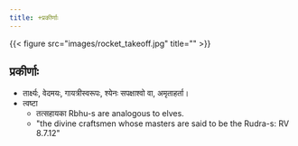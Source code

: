 ```yaml
---
title: +प्रकीर्णाः
---
```


{{< figure src="images/rocket_takeoff.jpg" title="" >}}

## प्रकीर्णाः
- तार्क्ष्यः, वेदमयः, गायत्रीस्वरूपः, श्येनः सपक्षाश्वो वा, अमृताहर्ता।
- त्वष्टा
  - तत्सहायका Rbhu-s are analogous to elves.
  - "the divine craftsmen whose masters are said to be the Rudra-s: RV 8.7.12"
